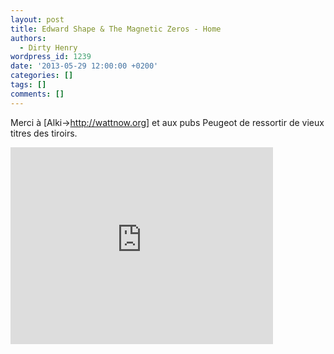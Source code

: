```yaml
---
layout: post
title: Edward Shape & The Magnetic Zeros - Home
authors:
  - Dirty Henry
wordpress_id: 1239
date: '2013-05-29 12:00:00 +0200'
categories: []
tags: []
comments: []
---
```

Merci à [Alki->http://wattnow.org] et aux pubs Peugeot de ressortir de vieux titres des tiroirs.

<iframe width="420" height="315" src="http://www.youtube.com/embed/rjFaenf1T-Y" frameborder="0" allowfullscreen></iframe>
